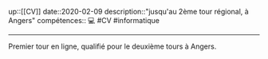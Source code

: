 up::[[CV]]
date::2020-02-09
description::"jusqu'au 2ème tour régional, à Angers"
compétences:: 💻
#CV #informatique 

---
Premier tour en ligne, qualifié pour le deuxième tours à Angers.
